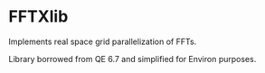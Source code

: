 # FFTXlib

Implements real space grid parallelization of FFTs.

Library borrowed from QE 6.7 and simplified for Environ purposes.
